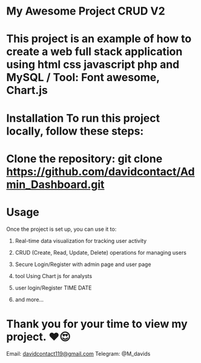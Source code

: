 # My Awesome Project CRUD V2

# This project is an example of how to create a web full stack application using html css javascript php and MySQL / Tool: Font awesome, Chart.js

# Installation To run this project locally, follow these steps:

# Clone the repository: git clone https://github.com/davidcontact/Admin_Dashboard.git

# Usage

Once the project is set up, you can use it to:

1. Real-time data visualization for tracking user activity

2. CRUD (Create, Read, Update, Delete) operations for managing users

3. Secure Login/Register with admin page and user page

4. tool Using Chart js for analysts

5. user login/Register TIME DATE

6. and more...

# Thank you for your time to view my project. ❤️😍

Email: davidcontact119@gmail.com
Telegram: @M_davids
